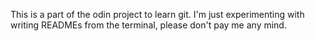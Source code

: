This is a part of the odin project to learn git. I'm just experimenting with writing READMEs from the terminal, please don't pay me any mind.
